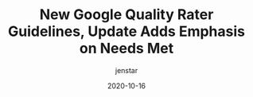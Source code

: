 ---
author: jenstar
date: 2020-10-16
permalink: false
publisher: thesempost
tags:
  - seo
  - quality
  - google
target_url: http://www.thesempost.com/new-google-quality-rater-guidelines-update-adds-emphasis-needs-met/
title: New Google Quality Rater Guidelines, Update Adds Emphasis on Needs Met
---
